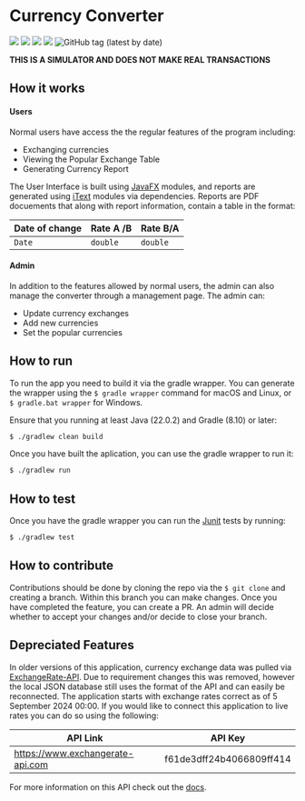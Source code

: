# Currency Converter

![](https://img.shields.io/github/stars/monterey101/currencyconverter?style=social) ![](https://img.shields.io/github/forks/monterey101/currencyconverter?style=social) ![](https://img.shields.io/github/release/monterey101/currencyconverter?style=social) ![](https://img.shields.io/github/issues/monterey101/currencyconverter?style=social) ![GitHub tag (latest by date)](https://img.shields.io/github/v/tag/monterey101/currencyconverter?style=social)

__THIS IS A SIMULATOR AND DOES NOT MAKE REAL TRANSACTIONS__

## How it works

#### Users

Normal users have access the the regular features of the program including:

- Exchanging currencies
- Viewing the Popular Exchange Table
- Generating Currency Report

The User Interface is built using [JavaFX](https://openjfx.io) modules, and reports are generated using [iText](https://itextpdf.com) modules via dependencies. Reports are PDF docuements that along with report information, contain a table in the format:
                    
Date of change | Rate A /B | Rate B/A
------------- | ------------- | ------------
`Date`  | `double` | `double`

#### Admin

In addition to the features allowed by normal users, the admin can also manage the converter through a management page. The admin can:

- Update currency exchanges
- Add new currencies
- Set the popular currencies

## How to run

To run the app you need to build it via the gradle wrapper. You can generate the wrapper using the `$ gradle wrapper` command for macOS and Linux, or `$ gradle.bat wrapper` for Windows.

Ensure that you running at least Java (22.0.2) and Gradle (8.10) or later:

```bash
$ ./gradlew clean build
```

Once you have built the aplication, you can use the gradle wrapper to run it:

```bash
$ ./gradlew run
```

## How to test

Once you have the gradle wrapper you can run the [Junit](https://junit.org/junit5/) tests by running:

```bash
$ ./gradlew test
```

## How to contribute

Contributions should be done by cloning the repo via the `$ git clone` and creating a branch. Within this branch you can make changes. Once you have completed the feature, you can create a PR. An admin will decide whether to accept your changes and/or decide to close your branch.

## Depreciated Features

In older versions of this application, currency exchange data was pulled via [ExchangeRate-API](https://www.exchangerate-api.com). Due to requirement changes this was removed, however the local JSON database still uses the format of the API and can easily be reconnected. The application starts with exchange rates correct as of 5 September 2024 00:00. If you would like to connect this application to live rates you can do so using the following:

__API Link__ | __API Key__  
------------- | -------------
https://www.exchangerate-api.com | f61de3dff24b4066809ff414

For more information on this API check out the [docs](https://www.exchangerate-api.com/docs).